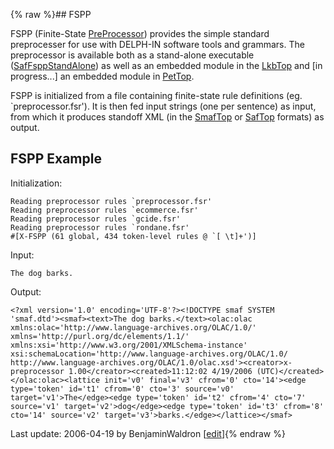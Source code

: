 {% raw %}## FSPP

FSPP (Finite-State [PreProcessor](/PreProcessor)) provides the simple
standard preprocesser for use with DELPH-IN software tools and grammars.
The preprocessor is available both as a stand-alone executable
([SafFsppStandAlone](/SafFsppStandAlone)) as well as an embedded module
in the [LkbTop](https://blog.inductorsoftware.com/docsproto/tools/LkbTop) and \[in progress...\] an embedded module in
[PetTop](../PetTop).

FSPP is initialized from a file containing finite-state rule definitions
(eg. \`preprocessor.fsr'). It is then fed input strings (one per
sentence) as input, from which it produces standoff XML (in the
[SmafTop](https://blog.inductorsoftware.com/docsproto/tools/SmafTop) or [SafTop](https://blog.inductorsoftware.com/docsproto/tools/SafTop) formats) as output.

## FSPP Example

Initialization:

    Reading preprocessor rules `preprocessor.fsr'
    Reading preprocessor rules `ecommerce.fsr'
    Reading preprocessor rules `gcide.fsr'
    Reading preprocessor rules `rondane.fsr'
    #[X-FSPP (61 global, 434 token-level rules @ `[ \t]+')]

Input:

    The dog barks.

Output:

    <?xml version='1.0' encoding='UTF-8'?><!DOCTYPE smaf SYSTEM 'smaf.dtd'><smaf><text>The dog barks.</text><olac:olac xmlns:olac='http://www.language-archives.org/OLAC/1.0/' xmlns='http://purl.org/dc/elements/1.1/' xmlns:xsi='http://www.w3.org/2001/XMLSchema-instance' xsi:schemaLocation='http://www.language-archives.org/OLAC/1.0/ http://www.language-archives.org/OLAC/1.0/olac.xsd'><creator>x-preprocessor 1.00</creator><created>11:12:02 4/19/2006 (UTC)</created></olac:olac><lattice init='v0' final='v3' cfrom='0' cto='14'><edge type='token' id='t1' cfrom='0' cto='3' source='v0' target='v1'>The</edge><edge type='token' id='t2' cfrom='4' cto='7' source='v1' target='v2'>dog</edge><edge type='token' id='t3' cfrom='8' cto='14' source='v2' target='v3'>barks.</edge></lattice></smaf>

Last update: 2006-04-19 by BenjaminWaldron [[edit](https://github.com/delph-in/docs/wiki/SafFspp/_edit)]{% endraw %}